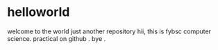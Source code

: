 # helloworld
welcome to the world
just another repository
hii,
this is fybsc computer science.
practical on github .
bye .

